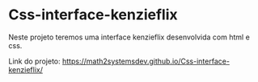 # Css-interface-kenzieflix
Neste projeto teremos uma interface kenzieflix desenvolvida com html e css.

Link do projeto: https://math2systemsdev.github.io/Css-interface-kenzieflix/
